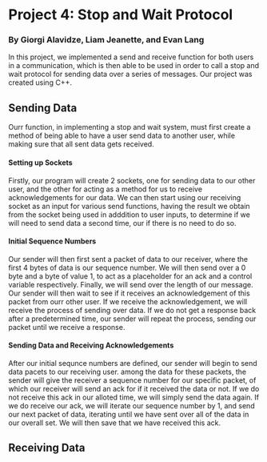 # Project 4: Stop and Wait Protocol
### By Giorgi Alavidze, Liam Jeanette, and Evan Lang

In this project, we implemented a send and receive function for both users in a communication, which is then able to be used in order to call a stop and wait protocol for sending data over a series of messages. Our project was created using C++.

## Sending Data

Ourr function, in implementing a stop and wait system, must first create a method of being able to have a user send data to another user, while making sure that all sent data gets received.

#### Setting up Sockets

Firstly, our program will create 2 sockets, one for sending data to our other user, and the other for acting as a method for us to receive acknowledgements for our data. We can then start using our receiving socket as an input for various send functions, having the result we obtain from the socket being used in adddition to user inputs, to determine if we will need to send data a second time, our if there is no need to do so.

#### Initial Sequence Numbers

Our sender will then first sent a packet of data to our receiver, where the first 4 bytes of data is our sequence number. We will then send over a 0 byte and a byte of value 1, to act as a placeholder for an ack and a control variable respectively. Finally, we will send over the length of our message. Our sender will then wait to see if it receives an acknowledgement of this packet from ourr other user. If we receive the acknowledgement, we will receive the process of sending over data. If we do not get a response back after a predetermined time, our sender will repeat the process, sending our packet until we receive a response.

#### Sending Data and Receiving Acknowledgements

After our initial sequnce numbers are defined, our sender will begin to send data pacets to our receiving user. among the data for these packets, the sender will give the receiver a sequence number for our specific packet, of which our receiver will send an ack for if it received the data or not. If we do  not receive this ack in our alloted time, we will simply send the data again. If we do receive our ack, we will iterate our sequence number by 1, and send our next packet of data, iterating until we have sent over all of the data in our overall set. We will then save that we have received this ack.


## Receiving Data

#### 
